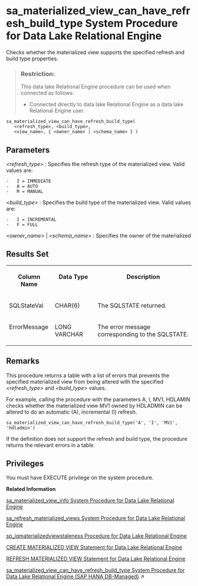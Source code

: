 <!-- loio7d2d2da5be7e45eaa465aa7f13cde013 -->

# sa\_materialized\_view\_can\_have\_refresh\_build\_type System Procedure for Data Lake Relational Engine

Checks whether the materialized view supports the specified refresh and build type properties.



> ### Restriction:  
> This data lake Relational Engine procedure can be used when connected as follows:
> 
> -   Connected directly to data lake Relational Engine as a data lake Relational Engine user.



```
sa_materialized_view_can_have_refresh_build_type(
   <refresh_type>, <build_type>, 
   <view_name>, { <owner_name> | <schema_name> } )
```



<a name="loio7d2d2da5be7e45eaa465aa7f13cde013__sa_matview_can_have_parm1"/>

## Parameters

 *<refresh\_type\>* 
 :   Specifies the refresh type of the materialized view. Valid values are:

    -   I = IMMEDIATE
    -   A = AUTO
    -   M = MANUAL

  *<build\_type\>* 
 :   Specifies the build type of the materialized view. Valid values are:

    -   I = INCREMENTAL
    -   F = FULL

  *<owner\_name\>* | *<schema\_name\>*
 :   Specifies the owner of the materialized

 

<a name="loio7d2d2da5be7e45eaa465aa7f13cde013__sa_matview_can_have_results1"/>

## Results Set


<table>
<tr>
<th valign="top">

Column Name



</th>
<th valign="top">

Data Type



</th>
<th valign="top">

Description



</th>
</tr>
<tr>
<td valign="top">

SQLStateVal



</td>
<td valign="top">

CHAR\(6\)



</td>
<td valign="top">

The SQLSTATE returned.



</td>
</tr>
<tr>
<td valign="top">

ErrorMessage



</td>
<td valign="top">

LONG VARCHAR



</td>
<td valign="top">

The error message corresponding to the SQLSTATE.



</td>
</tr>
</table>



<a name="loio7d2d2da5be7e45eaa465aa7f13cde013__sa_matview_can_have_remarks1"/>

## Remarks

This procedure returns a table with a list of errors that prevents the specified materialized view from being altered with the specified *<refresh\_type\>* and *<build\_type\>* values.

For example, calling the procedure with the parameters A, I, MV1, HDLAMIN checks whether the materialized view MV1 owned by HDLADMIN can be altered to do an automatic \(A\), incremental \(I\) refresh.

```
sa_materialized_view_can_have_refresh_build_type('A', 'I', 'MV1', 'hdladmin')
```

If the definition does not support the refresh and build type, the procedure returns the relevant errors in a table.



<a name="loio7d2d2da5be7e45eaa465aa7f13cde013__section_ofw_ddj_snb"/>

## Privileges

You must have EXECUTE privilege on the system procedure.

**Related Information**  


[sa\_materialized\_view\_info System Procedure for Data Lake Relational Engine](sa-materialized-view-info-system-procedure-for-data-lake-relational-engine-81765cf.md "Returns information about the specified materialized views.")

[sa\_refresh\_materialized\_views System Procedure for Data Lake Relational Engine](sa-refresh-materialized-views-system-procedure-for-data-lake-relational-engine-8176eeb.md "Initializes all materialized views that are in an uninitialized state.")

[sp\_iqmaterializedviewstaleness Procedure for Data Lake Relational Engine](sp-iqmaterializedviewstaleness-procedure-for-data-lake-relational-engine-a762f3b.md "Displays staleness information about the visible version of a materialized view.")

[CREATE MATERIALIZED VIEW Statement for Data Lake Relational Engine](../080-sql-statements/create-materialized-view-statement-for-data-lake-relational-engine-d5c757e.md "Creates a materialized view.")

[REFRESH MATERIALIZED VIEW Statement for Data Lake Relational Engine](../080-sql-statements/refresh-materialized-view-statement-for-data-lake-relational-engine-faab95d.md "Initializes or refreshes the data in a materialized view by executing its query definition.")

[sa_materialized_view_can_have_refresh_build_type System Procedure for Data Lake Relational Engine (SAP HANA DB-Managed)](https://help.sap.com/viewer/a898e08b84f21015969fa437e89860c8/2023_1_QRC/en-US/46d97724fd354bb68d1c4081bd2576b0.html "Checks whether the materialized view supports the specified refresh and build type properties.") :arrow_upper_right:


